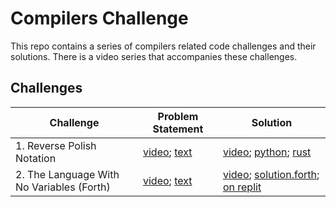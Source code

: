 # Compilers Challenge

This repo contains a series of compilers related code challenges and their solutions.
There is a video series that accompanies these challenges.

## Challenges

| Challenge       | Problem Statement | Solution        |
| --------------- | ---------------   | --------------- |
| 1. Reverse Polish Notation | [video](https://tobyho.com/video/Compilers-Challenge-1-Reverse-Polish.html); [text](https://leetcode.com/problems/evaluate-reverse-polish-notation) | [video](https://tobyho.com/video/Compilers-Challenge-1-Solution-Reverse-Polish.html); [python](01_reverse_polish/reverse_polish.py); [rust](https://gist.github.com/dannymcgee/b244a19dd5fa96933810544b4f9e335c) |
| 2. The Language With No Variables (Forth) | [video](https://tobyho.com/video/Compilers-Challenge-2-The-Language-with-No-Variables.html); [text](02-forth/challenges.md) | [video](https://tobyho.com/video/CC-2-Solution-Forth.html); [solution.forth](02-forth/solution.forth); [on replit](https://replit.com/@airportyh/CompilersChallenge2Solutions)|